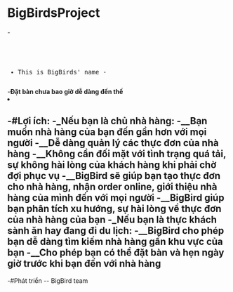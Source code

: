 # BigBirdsProject
-<pre>
- This is BigBirds' name
-</pre>
-<b>Đặt bàn chưa bao giờ dễ dàng đến thế</b>  
-
-#Lợi ích:
-_Nếu bạn là chủ nhà hàng:
-__Bạn muốn nhà hàng của bạn đến gần hơn với mọi người
-__Dễ dàng quản lý các thực đơn của nhà hàng
-__Không cần đối mặt với tình trạng quá tải, sự không hài lòng của khách hàng khi phải chờ đợi phục vụ
-__BigBird sẽ giúp bạn tạo thực đơn cho nhà hàng, nhận order online, giới thiệu nhà hàng của mình đến với mọi người
-__BigBird giúp bạn phân tích xu hướng, sự hài lòng về thực đơn của nhà hàng của bạn
-_Nếu bạn là thực khách sành ăn hay đang đi du lịch:
-__BigBird cho phép bạn dễ dàng tìm kiếm nhà hàng gần khu vực của bạn
-__Cho phép bạn có thể đặt bàn và hẹn ngày giờ trước khi bạn đến với nhà hàng
-
-#Phát triển
-- BigBird team
